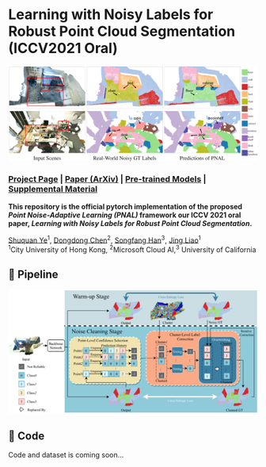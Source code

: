 # Learning with Noisy Labels for Robust Point Cloud Segmentation (ICCV2021 Oral)

![](imgs/fig1.png)



### [Project Page](https://shuquanye.com/PNAL_website/) | [Paper (ArXiv)](https://arxiv.org/abs/2107.14230) | [Pre-trained Models]() | [Supplemental Material]()



**This repository is the official pytorch implementation of the proposed *Point Noise-Adaptive Learning (PNAL)* framework our ICCV 2021 oral paper, *Learning with Noisy Labels for Robust Point Cloud Segmentation*.**

[Shuquan Ye](https://shuquanye.com/)<sup>1</sup>,
[Dongdong Chen](https://www.dongdongchen.bid/)<sup>2</sup>,
[Songfang Han](http://hansf.me/)<sup>3</sup>,
[Jing Liao](https://liaojing.github.io/html/)<sup>1</sup> <br>
<sup>1</sup>City University of Hong Kong, <sup>2</sup>Microsoft Cloud AI,<sup>3</sup> University of California

## :star2: Pipeline
![](imgs/pipeline.png)

## :rocket: Code

Code and dataset is coming soon...